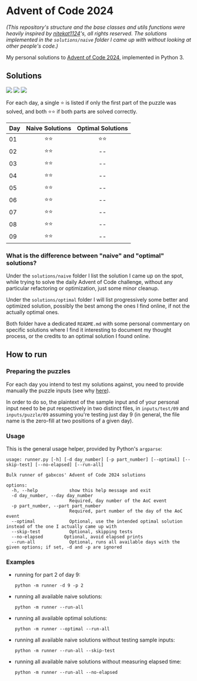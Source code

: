 # Advent of Code 2024

*(This repository's structure and the base classes and utils functions were heavily inspired by [nitekat1124](https://github.com/nitekat1124/advent-of-code-2024)'s, all rights reserved.
The solutions implemented in the `solutions/naive` folder I came up with without looking at other people's code.)*

My personal solutions to [Advent of Code 2024](https://adventofcode.com/2024/), implemented in Python 3.

## Solutions

![](https://img.shields.io/badge/days_📅-9-blue)
![](https://img.shields.io/badge/stars_⭐-18-yellow)
![](https://img.shields.io/badge/half_stars_🌗-0-white)

For each day, a single ⭐ is listed if only the first part of the puzzle was solved, and both ⭐⭐ if both parts are solved correctly.

| Day | Naive Solutions | Optimal Solutions |
|-----|:---------------:|:-----------------:|
| 01  |        ⭐⭐       |         ⭐⭐        |
| 02  |        ⭐⭐       |         --        |
| 03  |        ⭐⭐       |         --        |
| 04  |        ⭐⭐       |         --        |
| 05  |        ⭐⭐       |         --        |
| 06  |        ⭐⭐       |         --        |
| 07  |        ⭐⭐       |         --        |
| 08  |        ⭐⭐       |         --        |
| 09  |        ⭐⭐       |         --        |

### What is the difference between "naive" and "optimal" solutions?

Under the `solutions/naive` folder I list the solution I came up on the spot, while trying to solve the daily Advent of Code challenge, without any particular refactoring or optimization, just some minor cleanup.

Under the `solutions/optimal` folder I will list progressively some better and optimized solution, possibly the best among the ones I find online, if not the actually optimal ones.

Both folder have a dedicated `README.md` with some personal commentary on specific solutions where I find it interesting to document my thought process, or the credits to an optimal solution I found online.

## How to run

### Preparing the puzzles

For each day you intend to test my solutions against, you need to provide manually the puzzle inputs (see why [here](https://www.reddit.com/r/adventofcode/comments/zdz8qa/license_of_the_input_data/)).

In order to do so, the plaintext of the sample input and of your personal input need to be put respectively in two distinct files, in `inputs/test/09` and `inputs/puzzle/09` assuming you're testing just day 9 (in general, the file name is the zero-fill at two positions of a given day).

### Usage

This is the general usage helper, provided by Python's `argparse`:

```
usage: runner.py [-h] [-d day_number] [-p part_number] [--optimal] [--skip-test] [--no-elapsed] [--run-all]

Bulk runner of gabxcos' Advent of Code 2024 solutions

options:
  -h, --help            show this help message and exit
  -d day_number, --day day_number
                        Required, day number of the AoC event
  -p part_number, --part part_number
                        Required, part number of the day of the AoC event
  --optimal             Optional, use the intended optimal solution instead of the one I actually came up with
  --skip-test           Optional, skipping tests
  --no-elapsed        Optional, avoid elapsed prints
  --run-all             Optional, runs all available days with the given options; if set, -d and -p are ignored
```

### Examples

- running for part 2 of day 9:

    ```python -m runner -d 9 -p 2```

- running all available naive solutions:

    ```python -m runner --run-all```

- running all available optimal solutions:

    ```python -m runner --optimal --run-all```

- running all available naive solutions without testing sample inputs:

    ```python -m runner --run-all --skip-test```

- running all available naive solutions without measuring elapsed time:

    ```python -m runner --run-all --no-elapsed```